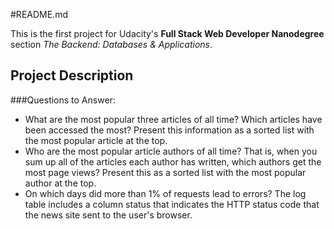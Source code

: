 #README.md

This is the first project for Udacity's **Full Stack Web Developer Nanodegree**
section _The Backend: Databases & Applications_.

## Project Description

###Questions to Answer:
- What are the most popular three articles of all time? Which articles have been accessed the most? Present this information as a sorted list with the most popular article at the top.
- Who are the most popular article authors of all time? That is, when you sum up all of the articles each author has written, which authors get the most page views? Present this as a sorted list with the most popular author at the top.
- On which days did more than 1% of requests lead to errors? The log table includes a column status that indicates the HTTP status code that the news site sent to the user's browser.
